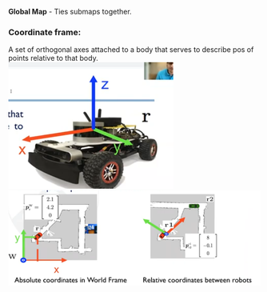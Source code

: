 **Global Map** - Ties submaps together.
### Coordinate frame:
A set of orthogonal axes attached to a body that serves to describe pos of points relative to that body.
![eb70e90b599e72568eb906265981c127.png](../_resources/eb70e90b599e72568eb906265981c127.png)
![a5cb5aecf1443467d3e92faa1a7496d6.png](../_resources/a5cb5aecf1443467d3e92faa1a7496d6.png)

